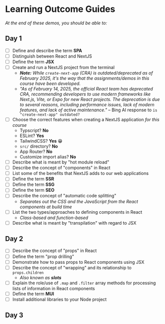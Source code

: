 # Learning Outcome Guides

*At the end of these demos, you should be able to:*

## Day 1

- [ ] Define and describe the term **SPA**
- [ ] Distinguish between React and NextJS
- [ ] Define the term **JSX**
- [ ] Create and run a NextJS project from the terminal
  - ***Note:** While `create-next-app` (CRA) is outdated/deprecated as of February 2025, it's the way that the assignments/demos in this course have been developed.*
  - *"As of February 14, 2025, the official React team has deprecated CRA, recommending developers to use modern frameworks like Next.js, Vite, or Expo for new React projects. The deprecation is due to several reasons, including performance issues, lack of modern features, and lack of active maintenance."* &ndash; Bing AI response to `is "create-next-app" outdated?`
- [ ] Choose the correct features when creating a NextJS application *for this course*
  - Typscript? **No**
  - ESLint? **Yes**
  - TailwindCSS? **Yes** 😁
  - `src/` directory? **No**
  - App Router? **No**
  - Customize import alias? **No**
- [ ] Describe what is meant by "hot module reload"
- [ ] Describe the concept of "components" in React
- [ ] List some of the benefits that NextJS adds to our web applications
- [ ] Define the term **SSR**
- [ ] Define the term **SSG**
- [ ] Define the term **SEO**
- [ ] Describe the concept of "automatic code splitting"
  - *Separates out the CSS and the JavaScript from the React components at build time*
- [ ] List the two types/approaches to defining components in React
  - *Class-based and function-based*
- [ ] Describe what is meant by "transpilation" with regard to JSX

## Day 2

- [ ] Describe the concept of "props" in React
- [ ] Define the term "prop drilling"
- [ ] Demonstrate how to pass props to React components using JSX
- [ ] Describe the concept of "wrapping" and its relationship to `props.children`
  - *Also known as **slots***
- [ ] Explain the role/use of `.map` and `.filter` array methods for processing lists of information in React components
- [ ] Define the term **MUI**
- [ ] Install additional libraries to your Node project

## Day 3



